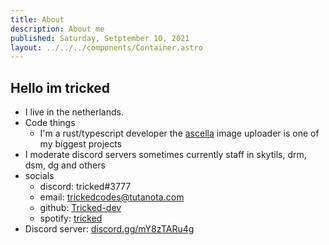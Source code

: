 ```yaml
---
title: About
description: About me
published: Saturday, Setptember 10, 2021
layout: ../../../components/Container.astro
---
```


## Hello im tricked

- I live in the netherlands.
- Code things
  - I'm a rust/typescript developer the [ascella](https://github.com/Tricked-dev/ascella-backend) image uploader is one of my biggest projects
- I moderate discord servers sometimes currently staff in skytils, drm, dsm, dg and others
- socials
  - discord: tricked#3777
  - email: trickedcodes@tutanota.com
  - github: [Tricked-dev](https://github.com/Tricked-dev)
  - spotify: [tricked](https://open.spotify.com/user/emf4as0m7pc0i1mep1bn8ezad?si=35de8196e4054e6a)
- Discord server: [discord.gg/mY8zTARu4g](https://discord.gg/mY8zTARu4g)
